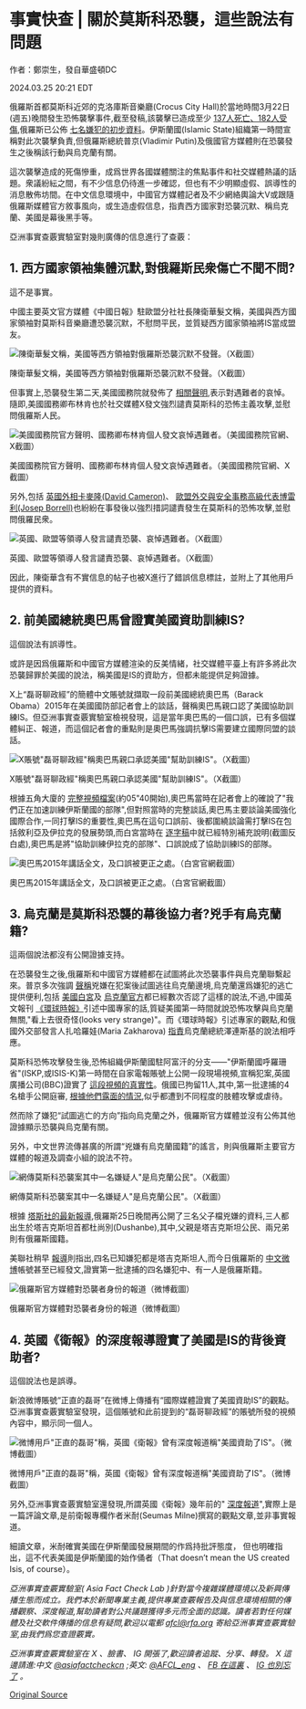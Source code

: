 # 事實快查 | 關於莫斯科恐襲，這些說法有問題

作者：鄭崇生，發自華盛頓DC

2024.03.25 20:21 EDT

俄羅斯首都莫斯科近郊的克洛庫斯音樂廳(Crocus City Hall)於當地時間3月22日(週五)晚間發生恐怖襲擊事件,截至發稿,該襲擊已造成至少 [137人死亡、182人受傷](https://web.archive.org/web/20240325150940/https:/tass.com/emergencies/1765529),俄羅斯已公佈 [七名嫌犯的初步資料](https://web.archive.org/web/20240325181636/https:/tass.com/emergencies/1765607)。伊斯蘭國(Islamic State)組織第一時間宣稱對此次襲擊負責,但俄羅斯總統普京(Vladimir Putin)及俄國官方媒體則在恐襲發生之後稱該行動與烏克蘭有關。

這次襲擊造成的死傷慘重，成爲世界各國媒體關注的焦點事件和社交媒體熱議的話題。衆議紛紜之間，有不少信息仍待進一步確認，但也有不少明顯虛假、誤導性的消息散佈坊間。在中文信息環境中，中國官方媒體記者及不少網絡輿論大V或跟隨俄羅斯媒體官方敘事風向，或生造虛假信息，指責西方國家對恐襲沉默、稱烏克蘭、美國是幕後黑手等。

亞洲事實查覈實驗室對幾則廣傳的信息進行了查覈：

## 1. 西方國家領袖集體沉默,對俄羅斯民衆傷亡不聞不問?

這不是事實。

中國主要英文官方媒體《中國日報》駐歐盟分社社長陳衛華髮文稱，美國與西方國家領袖對莫斯科音樂廳遭恐襲沉默，不慰問平民，並質疑西方國家領袖將IS當成盟友。

![陳衛華髮文稱，美國等西方領袖對俄羅斯恐襲沉默不發聲。（X截圖）](images/EVHENKDY43JUJOZYDNKYCJNHS4.png)

陳衛華髮文稱，美國等西方領袖對俄羅斯恐襲沉默不發聲。（X截圖）

但事實上,恐襲發生第二天,美國國務院就發佈了 [相關聲明](https://www.state.gov/terrorist-attack-in-moscow/),表示對遇難者的哀悼。隨即,美國國務卿布林肯也於社交媒體X發文強烈譴責莫斯科的恐怖主義攻擊,並慰問俄羅斯人民。

![美國國務院官方聲明、國務卿布林肯個人發文哀悼遇難者。（美國國務院官網、X截圖）](images/JIXLAAZJPWPUCO7RSMQYDIJMA4.png)

美國國務院官方聲明、國務卿布林肯個人發文哀悼遇難者。（美國國務院官網、X截圖）

另外,包括 [英國外相卡麥隆(David Cameron)](https://x.com/David_Cameron/status/1771462789460037775?s=20)、 [歐盟外交與安全事務高級代表博雷利(Josep Borrell)](https://x.com/JosepBorrellF/status/1771497041815871521?s=20)也紛紛在事發後以強烈措詞譴責發生在莫斯科的恐怖攻擊,並慰問俄羅民衆。

![英國、歐盟等領導人發言譴責恐襲、哀悼遇難者。（X截圖）](images/2B4YTPCERGSEMRXUHGAUOZR5G4.png)

英國、歐盟等領導人發言譴責恐襲、哀悼遇難者。（X截圖）

因此，陳衛華含有不實信息的帖子也被X進行了錯誤信息標註，並附上了其他用戶提供的資料。

## 2. 前美國總統奧巴馬曾證實美國資助訓練IS?

這個說法有誤導性。

或許是因爲俄羅斯和中國官方媒體渲染的反美情緒，社交媒體平臺上有許多將此次恐襲歸罪於美國的說法，稱美國是IS的資助方，但都未能提供足夠證據。

X上“磊哥聊政經”的簡體中文賬號就擷取一段前美國總統奧巴馬（Barack Obama）2015年在美國國防部記者會上的談話，聲稱奧巴馬親口認了美國協助訓練IS。但亞洲事實查覈實驗室檢視發現，這是當年奧巴馬的一個口誤，已有多個媒體糾正、報道，而這個記者會的重點則是奧巴馬強調抗擊IS需要建立國際同盟的談話。

![X賬號"磊哥聊政經"稱奧巴馬親口承認美國"幫助訓練IS"。（X截圖）](images/STGBQPPCL3UGXNGSPV22GWCEVQ.png)

X賬號"磊哥聊政經"稱奧巴馬親口承認美國"幫助訓練IS"。（X截圖）

根據五角大廈的 [完整視頻檔案](https://www.dvidshub.net/video/413783/president-barack-obamas-statement-press)(約05"40開始),奧巴馬當時在記者會上的確說了"我們正在加速訓練伊斯蘭國的部隊",但對照當時的完整談話,奧巴馬主要談論美國強化國際合作,一同打擊IS的重要性,奧巴馬在這句口誤前、後都圍繞談論需打擊IS在包括敘利亞及伊拉克的發展勢頭,而白宮當時在 [逐字稿](https://web.archive.org/web/20240114020457/https:/obamawhitehouse.archives.gov/the-press-office/2015/07/06/remarks-president-progress-fight-against-isil)中就已經特別補充說明(截圖反白處),奧巴馬是將"協助訓練伊拉克的部隊"、口誤說成了協助訓練IS的部隊。

![奧巴馬2015年講話全文，及口誤被更正之處。（白宮官網截圖）](images/B4F6WHPA6YL6WTDRZW3XHJ7CKQ.png)

奧巴馬2015年講話全文，及口誤被更正之處。（白宮官網截圖）

## 3. 烏克蘭是莫斯科恐襲的幕後協力者?兇手有烏克蘭籍?

這兩個說法都沒有公開證據支持。

在恐襲發生之後,俄羅斯和中國官方媒體都在試圖將此次恐襲事件與烏克蘭聯繫起來。普京多次強調 [聲稱](https://web.archive.org/web/20240325085609/https:/www.rt.com/russia/594781-putin-atack-crocus-moscow/)兇嫌在犯案後試圖逃往烏克蘭邊境,烏克蘭還爲嫌犯的逃亡提供便利,包括 [美國白宮](https://apnews.com/article/russia-moscow-gunmen-concert-hall-injuries-fe7db5bb4ad4df17b6cbd04a3250faa1)及 [烏克蘭官方](https://x.com/ZelenskyyUa/status/1771638417266257987?s=20)都已經數次否認了這樣的說法,不過,中國英文報刊 [《環球時報》](https://web.archive.org/web/20240325185559/https:/www.globaltimes.cn/page/202403/1309415.shtml)引述中國專家的話,質疑美國第一時間就說恐怖攻擊與烏克蘭無關,"看上去很奇怪(looks very strange)"。而《環球時報》引述專家的觀點,和俄國外交部發言人扎哈羅娃(Maria Zakharova) [指責](https://web.archive.org/web/20240325185913/https://tass.com/world/1765181)烏克蘭總統澤連斯基的說法相呼應。

莫斯科恐怖攻擊發生後,恐怖組織伊斯蘭國駐阿富汗的分支——"伊斯蘭國呼羅珊省"(ISKP,或ISIS-K)第一時間在自家電報賬號上公開一段現場視頻,宣稱犯案,英國廣播公司(BBC)證實了 [這段視頻的真實性](https://www.bbc.com/news/world-europe-68645755)。俄國已拘留11人,其中,第一批逮捕的4名槍手公開庭審, [根據他們露面的情況](https://web.archive.org/web/20240324231412/https:/www.rt.com/russia/594846-moscow-concert-hall-attackers-court/),似乎都遭到不同程度的肢體攻擊或虐待。

然而除了嫌犯“試圖逃亡的方向”指向烏克蘭之外，俄羅斯官方媒體並沒有公佈其他證據顯示恐襲與烏克蘭有關。

另外，中文世界流傳甚廣的所謂“兇嫌有烏克蘭國籍”的謠言，則與俄羅斯主要官方媒體的報道及調查小組的說法不符。

![網傳莫斯科恐襲案其中一名嫌疑人"是烏克蘭公民"。（X截圖）](images/VVP6HQTAYQQY5NI5L4W5UX4YAA.png)

網傳莫斯科恐襲案其中一名嫌疑人"是烏克蘭公民"。（X截圖）

根據 [塔斯社的最新報導](https://web.archive.org/web/20240325181636/https:/tass.com/emergencies/1765607),俄羅斯25日晚間再公開了三名父子檔兇嫌的資料,三人都出生於塔吉克斯坦首都杜尚別(Dushanbe),其中,父親是塔吉克斯坦公民、兩兄弟則有俄羅斯國籍。

美聯社稍早 [報導](https://apnews.com/article/russia-moscow-krasnogorsk-gunmen-concert-hall-fire-b719cbe27d26207955fd423b1e3ddc68)則指出,四名已知嫌犯都是塔吉克斯坦人,而今日俄羅斯的 [中文微博](https://web.archive.org/web/20240325161050/https:/weibo.com/6244553417/O6HiLytJL?refer_flag=1001030103_)帳號甚至已經發文,證實第一批逮捕的四名嫌犯中、有一人是俄羅斯籍。

![俄羅斯官方媒體對恐襲者身份的報道（微博截圖）](images/PJ6ZDBNSSWXZEGSBZNCF5BME5I.png)

俄羅斯官方媒體對恐襲者身份的報道（微博截圖）

## 4. 英國《衛報》的深度報導證實了美國是IS的背後資助者?

這個說法也是誤導。

新浪微博賬號“正直的磊哥”在微博上傳播有“國際媒體證實了美國資助IS”的觀點。亞洲事實查覈實驗室發現，這個賬號和此前提到的“磊哥聊政經”的賬號所發的視頻內容中，顯示同一個人。

![微博用戶"正直的磊哥"稱，英國《衛報》曾有深度報道稱"美國資助了IS"。（微博截圖）](images/MG62QP5AQZCZJH3RJIPJVASW2Q.png)

微博用戶"正直的磊哥"稱，英國《衛報》曾有深度報道稱"美國資助了IS"。（微博截圖）

另外,亞洲事實查覈實驗室還發現,所謂英國《衛報》幾年前的" [深度報道](https://web.archive.org/web/20240303125618/https:/www.theguardian.com/commentisfree/2015/jun/03/us-isis-syria-iraq)",實際上是一篇評論文章,是前衛報專欄作者米耐(Seumas Milne)撰寫的觀點文章,並非事實報道。

細讀文章，米耐確實美國在伊斯蘭國發展期間的作爲持批評態度， 但也明確指出，這不代表美國是伊斯蘭國的始作俑者（That doesn’t mean the US created Isis, of course）。

*亞洲事實查覈實驗室(* *Asia Fact Check Lab* *)針對當今複雜媒體環境以及新興傳播生態而成立。我們本於新聞專業主義,提供專業查覈報告及與信息環境相關的傳播觀察、深度報道,幫助讀者對公共議題獲得多元而全面的認識。讀者若對任何媒體及社交軟件傳播的信息有疑問,歡迎以電郵* *afcl@rfa.org* *寄給亞洲事實查覈實驗室,由我們爲您查證覈實。*

*亞洲事實查覈實驗室在* *X* *、臉書、* *IG* *開張了,歡迎讀者追蹤、分享、轉發。* *X* *這邊請進:中文*  [*@asiafactcheckcn*](https://twitter.com/asiafactcheckcn)  *;英文:*  [*@AFCL\_eng*](https://twitter.com/AFCL_eng)  *、*  [*FB* *在這裏*](https://www.facebook.com/asiafactchecklabcn)  *、*  [*IG* *也別忘了*](https://www.instagram.com/asiafactchecklab/)  *。*



[Original Source](https://www.rfa.org/mandarin/shishi-hecha/hc-03252024200746.html)